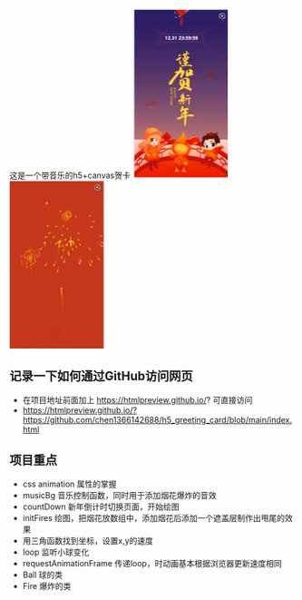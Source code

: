 这是一个带音乐的h5+canvas贺卡
![Image text](https://github.com/chen1366142688/h5_greeting_card/blob/main/static/yanshi1.png)
![Image text](https://github.com/chen1366142688/h5_greeting_card/blob/main/static/yanshi2.png)

## 记录一下如何通过GitHub访问网页
* 在项目地址前面加上 https://htmlpreview.github.io/? 可直接访问
* https://htmlpreview.github.io/?https://github.com/chen1366142688/h5_greeting_card/blob/main/index.html


## 项目重点
* css animation 属性的掌握
* musicBg 音乐控制函数，同时用于添加烟花爆炸的音效
* countDown 新年倒计时切换页面，开始绘图
* initFires 绘图，把烟花放数组中，添加烟花后添加一个遮盖层制作出甩尾的效果
* 用三角函数找到坐标，设置x,y的速度
* loop 监听小球变化
* requestAnimationFrame 传递loop，时动画基本根据浏览器更新速度相同
* Ball 球的类
* Fire 爆炸的类
